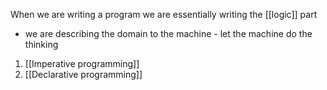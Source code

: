 When we are writing a program we are essentially writing the [[logic]] part
- we are describing the domain to the machine - let the machine do the thinking

1. [[Imperative programming]]
2. [[Declarative programming]]
